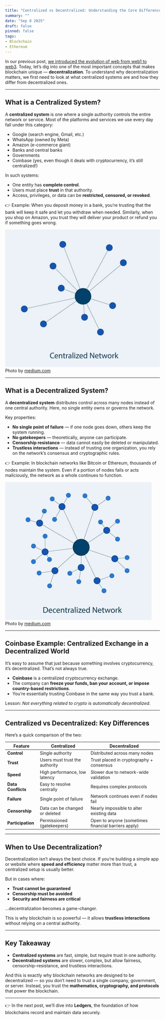 ```yaml
---
title: "Centralized vs Decentralized: Understanding the Core Difference"
summary: ""
date: "Sep 8 2025"
draft: false
pinned: false
tags:
- Blockchain
- Ethereum
---
```


In our previous post, [we introduced the evolution of web from web1 to web3](/blog/blockchain-and-ethereum-fundamentals/01-the-evolution-of-the-web-web1-web2-web3). Today, let’s dig into one of the most important concepts that makes blockchain unique — **decentralization**. To understand why decentralization matters, we first need to look at what centralized systems are and how they differ from decentralized ones.

---

## What is a Centralized System?

A **centralized system** is one where a single authority controls the entire network or service. Most of the platforms and services we use every day fall under this category:

* Google (search engine, Gmail, etc.)
* WhatsApp (owned by Meta)
* Amazon (e-commerce giant)
* Banks and central banks
* Governments
* Coinbase (yes, even though it deals with cryptocurrency, it’s still centralized!)

In such systems:

* One entity has **complete control**.
* Users must place **trust** in that authority.
* Access, privileges, or data can be **restricted, censored, or revoked**.

👉 Example: When you deposit money in a bank, you’re trusting that the bank will keep it safe and let you withdraw when needed. Similarly, when you shop on Amazon, you trust they will deliver your product or refund you if something goes wrong.

![Centalized system](Screenshot_1.jpg)
Photo by [medium.com](https://medium.com/crypto-wisdom/dex-decentralized-exchange-simplified-61ff0fc640dd)

---

## What is a Decentralized System?

A **decentralized system** distributes control across many nodes instead of one central authority. Here, no single entity owns or governs the network.

Key properties:

* **No single point of failure** — if one node goes down, others keep the system running.
* **No gatekeepers** — theoretically, anyone can participate.
* **Censorship resistance** — data cannot easily be deleted or manipulated.
* **Trustless interactions** — instead of trusting one organization, you rely on the network’s consensus and cryptographic rules.

👉 Example: In blockchain networks like Bitcoin or Ethereum, thousands of nodes maintain the system. Even if a portion of nodes fails or acts maliciously, the network as a whole continues to function.

![Decentalized system](Screenshot_4.jpg)
Photo by [medium.com](https://medium.com/crypto-wisdom/dex-decentralized-exchange-simplified-61ff0fc640dd)

---

## Coinbase Example: Centralized Exchange in a Decentralized World

It’s easy to assume that just because something involves cryptocurrency, it’s decentralized. That’s not always true.

* **Coinbase** is a centralized cryptocurrency exchange.
* The company can **freeze your funds, ban your account, or impose country-based restrictions**.
* You’re essentially trusting Coinbase in the same way you trust a bank.

Lesson: *Not everything related to crypto is automatically decentralized.*

---

## Centralized vs Decentralized: Key Differences

Here’s a quick comparison of the two:


| Feature            | Centralized                    | Decentralized                                       |
| ------------------ | ------------------------------ | --------------------------------------------------- |
| **Control**        | Single authority               | Distributed across many nodes                       |
| **Trust**          | Users must trust the authority | Trust placed in cryptography + consensus            |
| **Speed**          | High performance, low latency  | Slower due to network-wide validation               |
| **Data Conflicts** | Easy to resolve centrally      | Requires complex protocols                          |
| **Failure**        | Single point of failure        | Network continues even if nodes fail                |
| **Censorship**     | Data can be changed or deleted | Nearly impossible to alter existing data            |
| **Participation**  | Permissioned (gatekeepers)     | Open to anyone (sometimes financial barriers apply) |


---

## When to Use Decentralization?

Decentralization isn’t always the best choice. If you’re building a simple app or website where **speed and efficiency** matter more than trust, a centralized setup is usually better.

But in cases where:

* **Trust cannot be guaranteed**
* **Censorship must be avoided**
* **Security and fairness are critical**

…decentralization becomes a game-changer.

This is why blockchain is so powerful — it allows **trustless interactions** without relying on a central authority.


---

## Key Takeaway

* **Centralized systems** are fast, simple, but require trust in one authority.
* **Decentralized systems** are slower, complex, but allow fairness, censorship-resistance, and trustless interactions.

And this is exactly why blockchain networks are designed to be decentralized — so you don’t need to trust a single company, government, or server. Instead, you trust the **mathematics, cryptography, and protocols** that power the blockchain.

---

👉 In the next post, we’ll dive into **Ledgers**, the foundation of how blockchains record and maintain data securely.

